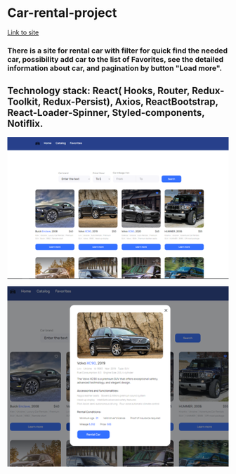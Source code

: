 # Car-rental-project

[Link to site](https://svitlanaparyiska.github.io/car-rental-project/ 'Site CarRental')

### There is a site for rental car with filter for quick find the needed car, possibility add car to the list of Favorites, see the detailed information about car, and pagination by button "Load more".

## Technology stack: React( Hooks, Router, Redux-Toolkit, Redux-Persist), Axios, ReactBootstrap, React-Loader-Spinner, Styled-components, Notiflix.

![GitHub ReadMe](./src/images/readme.PNG)

![GitHub ReadMe](./src/images/readmetwo.PNG)
